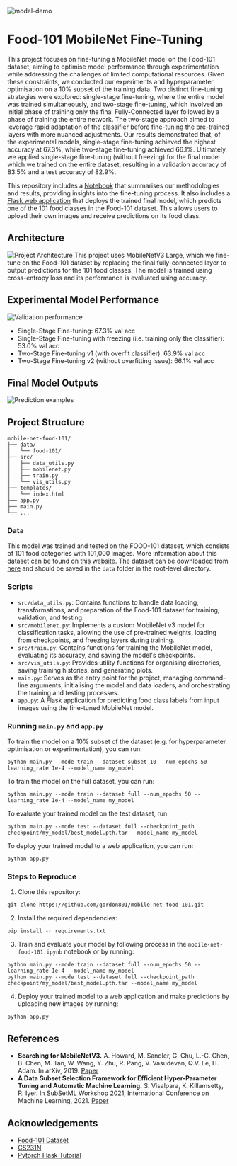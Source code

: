 ![model-demo](https://github.com/user-attachments/assets/2bb56633-b869-4aca-82db-3d82f60b0c7a)

# Food-101 MobileNet Fine-Tuning

This project focuses on fine-tuning a MobileNet model on the Food-101 dataset, aiming to optimise model performance through experimentation while addressing the challenges of limited computational resources. Given these constraints, we conducted our experiments and hyperparameter optimisation on a 10% subset of the training data. Two distinct fine-tuning strategies were explored: single-stage fine-tuning, where the entire model was trained simultaneously, and two-stage fine-tuning, which involved an initial phase of training only the final Fully-Connected layer followed by a phase of training the entire network. The two-stage approach aimed to leverage rapid adaptation of the classifier before fine-tuning the pre-trained layers with more nuanced adjustments. Our results demonstrated that, of the experimental models, single-stage fine-tuning achieved the highest accuracy at 67.3%, while two-stage fine-tuning achieved 66.1%. Ultimately, we applied single-stage fine-tuning (without freezing) for the final model which we trained on the entire dataset, resulting in a validation accuracy of 83.5% and a test accuracy of 82.9%.

This repository includes a [Notebook](https://github.com/gordon801/mobile-net-food-101/blob/main/mobile-net-food-101.ipynb) that summarises our methodologies and results, providing insights into the fine-tuning process. It also includes a [Flask web application](https://github.com/gordon801/mobile-net-food-101/blob/main/app.py) that deploys the trained final model, which predicts one of the 101 food classes in the Food-101 dataset. This allows users to upload their own images and receive predictions on its food class.

## Architecture
![Project Architecture](https://github.com/user-attachments/assets/fdd81f0c-94ce-44be-8890-cbbd9b79da10)
This project uses MobileNetV3 Large, which we fine-tune on the Food-101 dataset by replacing the final fully-connected layer to output predictions for the 101 food classes. The model is trained using cross-entropy loss and its performance is evaluated using accuracy.

## Experimental Model Performance
![Validation performance](https://github.com/user-attachments/assets/22a4b296-0c7c-4792-b775-890cd9ab7976)
- Single-Stage Fine-tuning: 67.3% val acc
- Single-Stage Fine-tuning with freezing (i.e. training only the classifier): 53.0% val acc
- Two-Stage Fine-tuning v1 (with overfit classifier): 63.9% val acc
- Two-Stage Fine-tuning v2 (without overfitting issue): 66.1% val acc

## Final Model Outputs
![Prediction examples](https://github.com/user-attachments/assets/90b2eb85-e733-4441-ac50-0c1d7e4ed77b)

## Project Structure
```
mobile-net-food-101/
├── data/
│   └── food-101/
├── src/
│   ├── data_utils.py
│   ├── mobilenet.py
│   ├── train.py
│   └── vis_utils.py
├── templates/
│   └── index.html
├── app.py
├── main.py
└── ...
```
### Data
This model was trained and tested on the FOOD-101 dataset, which consists of 101 food categories with 101,000 images. More information about this dataset can be found on [this website](https://data.vision.ee.ethz.ch/cvl/datasets_extra/food-101/). The dataset can be downloaded from [here](http://data.vision.ee.ethz.ch/cvl/food-101.tar.gz) and should be saved in the `data` folder in the root-level directory. 

### Scripts
- `src/data_utils.py`: Contains functions to handle data loading, transformations, and preparation of the Food-101 dataset for training, validation, and testing.
- `src/mobilenet.py`: Implements a custom MobileNet v3 model for classification tasks, allowing the use of pre-trained weights, loading from checkpoints, and freezing layers during training.
- `src/train.py`: Contains functions for training the MobileNet model, evaluating its accuracy, and saving the model's checkpoints.
- `src/vis_utils.py`: Provides utility functions for organising directories, saving training histories, and generating plots.
- `main.py`: Serves as the entry point for the project, managing command-line arguments, initialising the model and data loaders, and orchestrating the training and testing processes.
- `app.py`: A Flask application for predicting food class labels from input images using the fine-tuned MobileNet model.

### Running `main.py` and `app.py`
To train the model on a 10% subset of the dataset (e.g. for hyperparameter optimisation or experimentation), you can run:
```
python main.py --mode train --dataset subset_10 --num_epochs 50 --learning_rate 1e-4 --model_name my_model
```
To train the model on the full dataset, you can run:
```
python main.py --mode train --dataset full --num_epochs 50 --learning_rate 1e-4 --model_name my_model
```
To evaluate your trained model on the test dataset, run:
```
python main.py --mode test --dataset full --checkpoint_path checkpoint/my_model/best_model.pth.tar --model_name my_model
```
To deploy your trained model to a web application, you can run:
```
python app.py
```

### Steps to Reproduce
1. Clone this repository:
```
git clone https://github.com/gordon801/mobile-net-food-101.git
```
2. Install the required dependencies:
```
pip install -r requirements.txt
```
3. Train and evaluate your model by following process in the `mobile-net-food-101.ipynb` notebook or by running:
```
python main.py --mode train --dataset full --num_epochs 50 --learning_rate 1e-4 --model_name my_model
python main.py --mode test --dataset full --checkpoint_path checkpoint/my_model/best_model.pth.tar --model_name my_model
```
4. Deploy your trained model to a web application and make predictions by uploading new images by running:
```
python app.py
```

## References
- **Searching for MobileNetV3.** A. Howard, M. Sandler, G. Chu, L.-C. Chen, B. Chen, M. Tan, W. Wang, Y. Zhu, R. Pang, V. Vasudevan, Q.V. Le, H. Adam. In arXiv, 2019. [Paper](https://arxiv.org/abs/1905.02244)
- **A Data Subset Selection Framework for Efficient Hyper-Parameter Tuning and Automatic Machine Learning.** S. Visalpara, K. Killamsetty, R. Iyer. In SubSetML Workshop 2021, International Conference on Machine Learning, 2021. [Paper](https://krishnatejakillamsetty.me/files/Hyperparam_SubsetML.pdf)

## Acknowledgements
- [Food-101 Dataset](https://data.vision.ee.ethz.ch/cvl/datasets_extra/food-101/)
- [CS231N](https://cs231n.stanford.edu/)
- [Pytorch Flask Tutorial](https://pytorch.org/tutorials/intermediate/flask_rest_api_tutorial.html)
